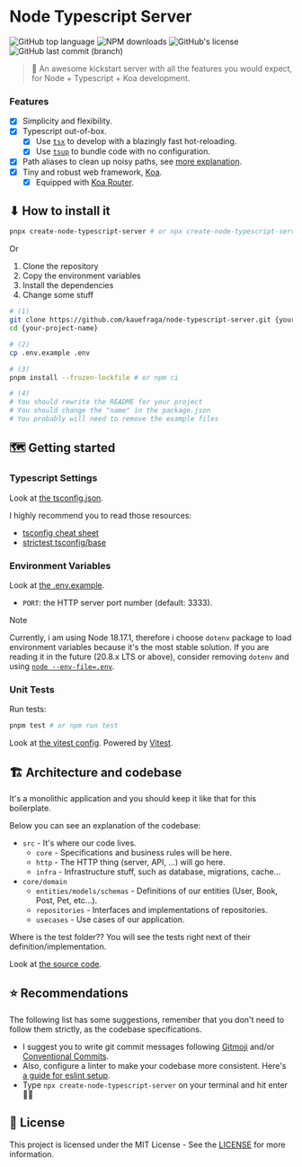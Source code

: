 # Node Typescript Server

![GitHub top language](https://img.shields.io/github/languages/top/kauefraga/node-typescript-server)
![NPM downloads](https://img.shields.io/npm/dm/create-node-typescript-server)
![GitHub's license](https://img.shields.io/github/license/kauefraga/node-typescript-server)
![GitHub last commit (branch)](https://img.shields.io/github/last-commit/kauefraga/node-typescript-server/main)

<!-- tag: downloads/execuções do cnts (create-node-typescript-server) -->

> 🧰 An awesome kickstart server with all the features you would expect, for Node + Typescript + Koa development.

### Features

- [x] Simplicity and flexibility.
- [x] Typescript out-of-box.
  - [x] Use [`tsx`](https://github.com/esbuild-kit/tsx) to develop with a blazingly fast hot-reloading.
  - [x] Use [`tsup`](https://github.com/egoist/tsup) to bundle code with no configuration.
- [x] Path aliases to clean up noisy paths, see [more explanation](docs/path-aliases.md).
- [x] Tiny and robust web framework, [Koa](https://koajs.com).
  - [x] Equipped with [Koa Router](https://www.npmjs.com/package/koa-router).

## ⬇ How to install it

```bash
pnpx create-node-typescript-server # or npx create-node-typescript-server
```

Or

1. Clone the repository
2. Copy the environment variables
3. Install the dependencies
4. Change some stuff

```bash
# (1)
git clone https://github.com/kauefraga/node-typescript-server.git {your-project-name}
cd {your-project-name}

# (2)
cp .env.example .env

# (3)
pnpm install --frozen-lockfile # or npm ci

# (4)
# You should rewrite the README for your project
# You should change the "name" in the package.json
# You probably will need to remove the example files
```

## 🗺 Getting started

### Typescript Settings

Look at [the tsconfig.json](tsconfig.json).

I highly recommend you to read those resources:

- [tsconfig cheat sheet](https://www.totaltypescript.com/tsconfig-cheat-sheet)
- [strictest tsconfig/base](https://github.com/tsconfig/bases/blob/031273b815ff7f672c7c9057fb7d19ef363054b1/bases/strictest.json)

### Environment Variables

Look at [the .env.example](.env.example).

- `PORT`: the HTTP server port number (default: 3333).

> [!NOTE]
> Currently, i am using Node 18.17.1, therefore i choose `dotenv` package to load environment variables because it's the most stable solution. If you are reading it in the future (20.8.x LTS or above), consider removing `dotenv` and using [`node --env-file=.env`](https://nodejs.org/api/cli.html#--env-fileconfig).

### Unit Tests

Run tests:

```bash
pnpm test # or npm run test
```

Look at [the vitest config](vitest.config.ts).
Powered by [Vitest](https://vitest.dev).

## 🏗 Architecture and codebase

It's a monolithic application and you should keep it like that for this boilerplate.

Below you can see an explanation of the codebase:

- `src` - It's where our code lives.
  - `core` - Specifications and business rules will be here.
  - `http` - The HTTP thing (server, API, ...) will go here.
  - `infra` - Infrastructure stuff, such as database, migrations, cache...
- `core/domain`
  - `entities/models/schemas` - Definitions of our entities (User, Book, Post, Pet, etc...).
  - `repositories` - Interfaces and implementations of repositories.
  - `usecases` - Use cases of our application.

Where is the test folder?? You will see the tests right next of their definition/implementation.

Look at [the source code](src).

## ⭐ Recommendations

The following list has some suggestions, remember that you don't need to follow them strictly, as the codebase specifications.

- I suggest you to write git commit messages following [Gitmoji](https://github.com/carloscuesta/gitmoji) and/or [Conventional Commits](https://www.conventionalcommits.org).
- Also, configure a linter to make your codebase more consistent. Here's [a guide for eslint setup](docs/eslint.md).
- Type `npx create-node-typescript-server` on your terminal and hit enter 🧞‍♂️

<!-- fazer/procurar um middleware simples de limite de requisições

pensar sobre banco de dados, logger...

descrever a estrutura de pastas (core, http e infra -> controllers, middlewares, entities/models, repositories, usecases, migrations...) -->

## 📝 License

This project is licensed under the MIT License - See the [LICENSE](https://github.com/kauefraga/node-typescript-server/blob/main/LICENSE) for more information.
